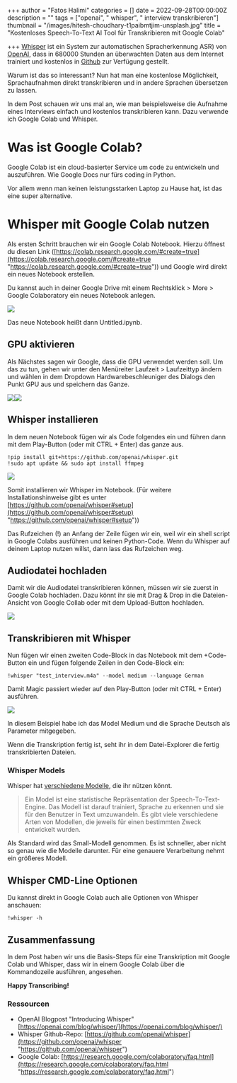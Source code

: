 +++
author = "Fatos Halimi"
categories = []
date = 2022-09-28T00:00:00Z
description = ""
tags = ["openai", " whisper", " interview transkribieren"]
thumbnail = "/images/hitesh-choudhary-t1paibmtjim-unsplash.jpg"
title = "Kostenloses Speech-To-Text AI Tool für Transkribieren mit Google Colab"

+++
[Whisper](https://github.com/openai/whisper "https://github.com/openai/whisper") ist ein System zur automatischen Spracherkennung ASR) von [OpenAI](https://openai.com/blog/whisper/ "https://openai.com/blog/whisper/"), dass in 680000 Stunden an überwachten Daten aus dem Internet trainiert und kostenlos in [Github](https://github.com/openai/whisper "https://github.com/openai/whisper") zur Verfügung gestellt.

Warum ist das so interessant? Nun hat man eine kostenlose Möglichkeit, Sprachaufnahmen direkt transkribieren und in andere Sprachen übersetzen zu lassen.

In dem Post schauen wir uns mal an, wie man beispielsweise die Aufnahme eines Interviews einfach und kostenlos transkribieren kann. Dazu verwende ich Google Colab und Whisper.

# Was ist Google Colab?

Google Colab ist ein cloud-basierter Service um code zu entwickeln und auszuführen. Wie Google Docs nur fürs coding in Python.

Vor allem wenn man keinen leistungsstarken Laptop zu Hause hat, ist das eine super alternative.

# Whisper mit Google Colab nutzen

Als ersten Schritt brauchen wir ein Google Colab Notebook. Hierzu öffnest du diesen Link ([https://colab.research.google.com/#create=true](https://colab.research.google.com/#create=true "https://colab.research.google.com/#create=true")) und Google wird direkt ein neues Notebook erstellen.

Du kannst auch in deiner Google Drive mit einem Rechtsklick > More > Google Colaboratory ein neues Notebook anlegen.

![](/images/Google_Drive_Collab.png)

Das neue Notebook heißt dann Untitled.ipynb.

## GPU aktivieren

Als Nächstes sagen wir Google, dass die GPU verwendet werden soll. Um das zu tun, gehen wir unter den Menüreiter Laufzeit > Laufzeittyp ändern und wählen in dem Dropdown Hardwarebeschleuniger des Dialogs den Punkt GPU aus und speichern das Ganze.

![](/images/Google_Collab_Runtime.png)![](/images/Google_Collab_GPU.png)

## Whisper installieren

In dem neuen Notebook fügen wir als Code folgendes ein und führen dann mit dem Play-Button (oder mit CTRL + Enter) das ganze aus.

    !pip install git+https://github.com/openai/whisper.git 
    !sudo apt update && sudo apt install ffmpeg

![](/images/Google_Collab_whisper_install.png)

Somit installieren wir Whisper im Notebook. (Für weitere Installationshinweise gibt es unter [https://github.com/openai/whisper#setup](https://github.com/openai/whisper#setup) "https://github.com/openai/whisper#setup"))

Das Rufzeichen (!) an Anfang der Zeile fügen wir ein, weil wir ein shell script in Google Colabs ausführen und keinen Python-Code. Wenn du Whisper auf deinem Laptop nutzen willst, dann lass das Rufzeichen weg.

## Audiodatei hochladen

Damit wir die Audiodatei transkribieren können, müssen wir sie zuerst in Google Colab hochladen. Dazu könnt ihr sie mit Drag & Drop in die Dateien-Ansicht von Google Collab oder mit dem Upload-Button hochladen.

![](/images/Google_Collab_File_Upload.png)

## Transkribieren mit Whisper

Nun fügen wir einen zweiten Code-Block in das Notebook mit dem +Code-Button ein und fügen folgende Zeilen in den Code-Block ein:

    !whisper "test_interview.m4a" --model medium --language German

Damit Magic passiert wieder auf den Play-Button (oder mit CTRL + Enter) ausführen.

![](/images/Google_Collab_whisper.png)

In diesem Beispiel habe ich das Model Medium und die Sprache Deutsch als Parameter mitgegeben.

Wenn die Transkription fertig ist, seht ihr in dem Datei-Explorer die fertig transkribierten Dateien.

### Whisper Models

Whisper hat [verschiedene Modelle](https://github.com/openai/whisper#available-models-and-languages "https://github.com/openai/whisper#available-models-and-languages"), die ihr nützen könnt. 

> Ein Model ist eine statistische Repräsentation der Speech-To-Text-Engine. Das Modell ist darauf trainiert, Sprache zu erkennen und sie für den Benutzer in Text umzuwandeln. Es gibt viele verschiedene Arten von Modellen, die jeweils für einen bestimmten Zweck entwickelt wurden.

Als Standard wird das Small-Modell genommen. Es ist schneller, aber nicht so genau wie die Modelle darunter. Für eine genauere Verarbeitung nehmt ein größeres Modell.

## Whisper CMD-Line Optionen

Du kannst direkt in Google Colab auch alle Optionen von Whisper anschauen:

    !whisper -h

## Zusammenfassung

In dem Post haben wir uns die Basis-Steps für eine Transkription mit Google Colab und Whisper, dass wir in einem Google Colab über die Kommandozeile ausführen, angesehen.

**Happy Transcribing!**

### Ressourcen

* OpenAI Blogpost "Introducing Whisper" [https://openai.com/blog/whisper/](https://openai.com/blog/whisper/)
* Whisper Github-Repo: [https://github.com/openai/whisper](https://github.com/openai/whisper "https://github.com/openai/whisper")
* Google Colab: [https://research.google.com/colaboratory/faq.html](https://research.google.com/colaboratory/faq.html "https://research.google.com/colaboratory/faq.html")